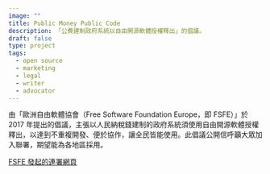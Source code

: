 ```yaml
---
image: ""
title: Public Money Public Code
description: 「公費建制政府系統以自由開源軟體授權釋出」的倡議。
draft: false
type: project
tags:
  - open source
  - marketing
  - legal
  - writer
  - advocator
---
```

由「歐洲自由軟體協會（Free Software Foundation Europe，即 FSFE）」於 2017 年提出的倡議，主張以人民納稅錢建制的政府系統須使用自由開源軟體授權釋出，以達到不重複開發、便於協作，讓全民皆能使用。此倡議公開信呼籲大眾加入聯署，期望能為各地區採用。

[FSFE 發起的連署網頁](https://publiccode.eu/zh-tw/)
